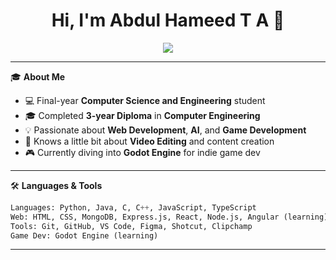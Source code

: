 <h1 align="center">Hi, I'm Abdul Hameed T A 👋</h1>

<p align="center">
  <img src="https://readme-typing-svg.herokuapp.com/?lines=Computer+Science+Degree+Student;Computer+Engineering+Diploma+Graduate;MERN+Stack+Learner;Aspiring+Game+Developer;&center=true&width=500&height=45">
</p>

---

🎓 **About Me**

- 💻 Final-year **Computer Science and Engineering** student  
- 🎓 Completed **3-year Diploma** in **Computer Engineering**
- 💡 Passionate about **Web Development**, **AI**, and **Game Development**
- 🎥 Knows a little bit about **Video Editing** and content creation
- 🎮 Currently diving into **Godot Engine** for indie game dev

---

🛠️ **Languages & Tools**

```python
Languages: Python, Java, C, C++, JavaScript, TypeScript  
Web: HTML, CSS, MongoDB, Express.js, React, Node.js, Angular (learning)  
Tools: Git, GitHub, VS Code, Figma, Shotcut, Clipchamp 
Game Dev: Godot Engine (learning)

```

---
